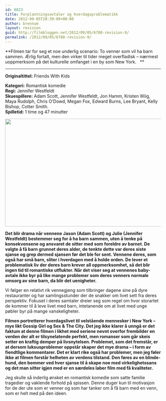 ```yaml
---
id: 6823
title: Forplantningsavtaler og hverdagsproblematikk
date: 2012-09-05T20:39:09+00:00
author: brennum
layout: revision
guid: http://filmbloggen.net/2012/09/05/6780-revision-9/
permalink: /2012/09/05/6780-revision-9/
---
```

**Filmen tar for seg et noe underlig scenario: To venner som vil ha barn sammen. Ærlig fortalt, men den virker til tider meget overfladisk &#8211; nærmest uoppmerksom på det kulturelle omfanget i en by som New York.   **  
****

**<!--more-->Originaltittel:** Friends With Kids

  
**Kategori:** Romantisk komedie  
**Regi:** Jennifer Westfeldt  
**Skuespillere:** Adam Scott, Jennifer Westfeldt, Jon Hamm, Kristen Wiig, Maya Rudolph, Chris O&#8217;Dowd, Megan Fox, Edward Burns, Lee Bryant, Kelly Bishop, Cotter Smith.  
**Spilletid:** 1 time og 47 minutter

<a href="http://filmbloggen.net/?attachment_id=6785" rel="attachment wp-att-6785"><img class="alignnone size-large wp-image-6785" src="http://filmbloggen.net/wp-content/uploads//2012/08/Friends-With-Kids-4-620x349.jpg" alt="" width="620" height="349" /></a>

**Det blir drama når vennene Jason (Adam Scott) og Julie (Jennifer Westfeldt) bestemmer seg for å ha barn sammen, uten å tenke på konsekvensene og ansvaret de sitter med som foreldre av barnet. De valgte å få barn grunnet deres alder, de tenkte dette var deres siste sjanse og grep dermed sjansen før det ble for sent. Vennene deres, som også har små barn, sliter i hverdagen med å holde orden. De lever et problematisk liv der deres barn krever all oppmerksomhet, så det blir ingen tid til romantiske utflukter. Når det viser seg at vennenes baby-avtale ikke byr på like mange problemer som deres venners normale omsorg av sine barn, da blir det uenigheter.**

Vi følger en relativt rik vennegjeng som tilbringer dagene sine på dyre restauranter og har samlingsstunder der de snakker om livet sett fra deres perspektiv. Fokuset i deres samtaler dreier seg som regel om hvor storartet de kommer til å leve livet med barn, intetanende om at livet med unge pøbler byr på mange vanskeligheter.

**Filmen portretterer hverdagslivet til velstående mennesker i New York &#8211; mye likt Gossip Girl og Sex & The City. Det jeg ikke klarer å unngå er det faktum at denne filmen i likhet med seriene nevnt overfor frembilder en verden der alt er tilsynelatende perfekt, men romanser som går skeis setter en kraftig demper på livsnytelsen. Problemet, som det fremstår, er at dersom luksusproblemer oppstår skaper det mye drama &#8211; i form av fiendtlige kommentarer. Det er klart rike også har problemer, men jeg føler ikke at filmen forstår helheten av verdens tilstand. Den føres av en blinde-hund, den bommer ved hver sjanse til å skape noe med virkelighetssans og det man sitter igjen med er en særdeles laber film med få kvaliteter.**

Jeg skulle så inderlig ønsket en romantisk komedie som satte familie tragedier og vaklende forhold på spissen. Denne duger kun til motivasjon for de der ute som er venner og som har tanker om å få barn med en venn, som er helt med på den ideen.

&nbsp;